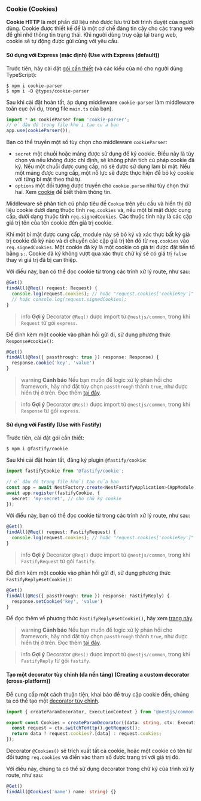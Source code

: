 ### Cookie (Cookies)

**Cookie HTTP** là một phần dữ liệu nhỏ được lưu trữ bởi trình duyệt của người dùng. Cookie được thiết kế để là một cơ chế đáng tin cậy cho các trang web để ghi nhớ thông tin trạng thái. Khi người dùng truy cập lại trang web, cookie sẽ tự động được gửi cùng với yêu cầu.

#### Sử dụng với Express (mặc định) (Use with Express (default))

Trước tiên, hãy cài đặt [gói cần thiết](https://github.com/expressjs/cookie-parser) (và các kiểu của nó cho người dùng TypeScript):

```shell
$ npm i cookie-parser
$ npm i -D @types/cookie-parser
```

Sau khi cài đặt hoàn tất, áp dụng middleware `cookie-parser` làm middleware toàn cục (ví dụ, trong file `main.ts` của bạn).

```typescript
import * as cookieParser from 'cookie-parser';
// ở đâu đó trong file khởi tạo của bạn
app.use(cookieParser());
```

Bạn có thể truyền một số tùy chọn cho middleware `cookieParser`:

- `secret` một chuỗi hoặc mảng được sử dụng để ký cookie. Điều này là tùy chọn và nếu không được chỉ định, sẽ không phân tích cú pháp cookie đã ký. Nếu một chuỗi được cung cấp, nó sẽ được sử dụng làm bí mật. Nếu một mảng được cung cấp, một nỗ lực sẽ được thực hiện để bỏ ký cookie với từng bí mật theo thứ tự.
- `options` một đối tượng được truyền cho `cookie.parse` như tùy chọn thứ hai. Xem [cookie](https://www.npmjs.org/package/cookie) để biết thêm thông tin.

Middleware sẽ phân tích cú pháp tiêu đề `Cookie` trên yêu cầu và hiển thị dữ liệu cookie dưới dạng thuộc tính `req.cookies` và, nếu một bí mật được cung cấp, dưới dạng thuộc tính `req.signedCookies`. Các thuộc tính này là các cặp giá trị tên của tên cookie đến giá trị cookie.

Khi một bí mật được cung cấp, module này sẽ bỏ ký và xác thực bất kỳ giá trị cookie đã ký nào và di chuyển các cặp giá trị tên đó từ `req.cookies` vào `req.signedCookies`. Một cookie đã ký là một cookie có giá trị được đặt tiền tố bằng `s:`. Cookie đã ký không vượt qua xác thực chữ ký sẽ có giá trị `false` thay vì giá trị đã bị can thiệp.

Với điều này, bạn có thể đọc cookie từ trong các trình xử lý route, như sau:

```typescript
@Get()
findAll(@Req() request: Request) {
  console.log(request.cookies); // hoặc "request.cookies['cookieKey']"
  // hoặc console.log(request.signedCookies);
}
```

> info **Gợi ý** Decorator `@Req()` được import từ `@nestjs/common`, trong khi `Request` từ gói `express`.

Để đính kèm một cookie vào phản hồi gửi đi, sử dụng phương thức `Response#cookie()`:

```typescript
@Get()
findAll(@Res({ passthrough: true }) response: Response) {
  response.cookie('key', 'value')
}
```

> warning **Cảnh báo** Nếu bạn muốn để logic xử lý phản hồi cho framework, hãy nhớ đặt tùy chọn `passthrough` thành `true`, như được hiển thị ở trên. Đọc thêm [tại đây](/controllers#library-specific-approach).

> info **Gợi ý** Decorator `@Res()` được import từ `@nestjs/common`, trong khi `Response` từ gói `express`.

#### Sử dụng với Fastify (Use with Fastify)

Trước tiên, cài đặt gói cần thiết:

```shell
$ npm i @fastify/cookie
```

Sau khi cài đặt hoàn tất, đăng ký plugin `@fastify/cookie`:

```typescript
import fastifyCookie from '@fastify/cookie';

// ở đâu đó trong file khởi tạo của bạn
const app = await NestFactory.create<NestFastifyApplication>(AppModule, new FastifyAdapter());
await app.register(fastifyCookie, {
  secret: 'my-secret', // cho chữ ký cookie
});
```

Với điều này, bạn có thể đọc cookie từ trong các trình xử lý route, như sau:

```typescript
@Get()
findAll(@Req() request: FastifyRequest) {
  console.log(request.cookies); // hoặc "request.cookies['cookieKey']"
}
```

> info **Gợi ý** Decorator `@Req()` được import từ `@nestjs/common`, trong khi `FastifyRequest` từ gói `fastify`.

Để đính kèm một cookie vào phản hồi gửi đi, sử dụng phương thức `FastifyReply#setCookie()`:

```typescript
@Get()
findAll(@Res({ passthrough: true }) response: FastifyReply) {
  response.setCookie('key', 'value')
}
```

Để đọc thêm về phương thức `FastifyReply#setCookie()`, hãy xem [trang này](https://github.com/fastify/fastify-cookie#sending).

> warning **Cảnh báo** Nếu bạn muốn để logic xử lý phản hồi cho framework, hãy nhớ đặt tùy chọn `passthrough` thành `true`, như được hiển thị ở trên. Đọc thêm [tại đây](/controllers#library-specific-approach).

> info **Gợi ý** Decorator `@Res()` được import từ `@nestjs/common`, trong khi `FastifyReply` từ gói `fastify`.

#### Tạo một decorator tùy chỉnh (đa nền tảng) (Creating a custom decorator (cross-platform))

Để cung cấp một cách thuận tiện, khai báo để truy cập cookie đến, chúng ta có thể tạo một [decorator tùy chỉnh](/custom-decorators).

```typescript
import { createParamDecorator, ExecutionContext } from '@nestjs/common';

export const Cookies = createParamDecorator((data: string, ctx: ExecutionContext) => {
  const request = ctx.switchToHttp().getRequest();
  return data ? request.cookies?.[data] : request.cookies;
});
```

Decorator `@Cookies()` sẽ trích xuất tất cả cookie, hoặc một cookie có tên từ đối tượng `req.cookies` và điền vào tham số được trang trí với giá trị đó.

Với điều này, chúng ta có thể sử dụng decorator trong chữ ký của trình xử lý route, như sau:

```typescript
@Get()
findAll(@Cookies('name') name: string) {}
```
